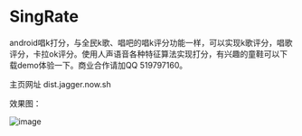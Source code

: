 # SingRate
android唱k打分，与全民k歌、唱吧的唱k评分功能一样，可以实现k歌评分，唱歌评分，卡拉ok评分。使用人声语音各种特征算法实现打分，有兴趣的童鞋可以下载demo体验一下。商业合作请加QQ 519797160。

主页网址 dist.jagger.now.sh

效果图：

![image](https://github.com/KaLongChan/SingRate/blob/master/imgs/S81128-115004.jpg)
